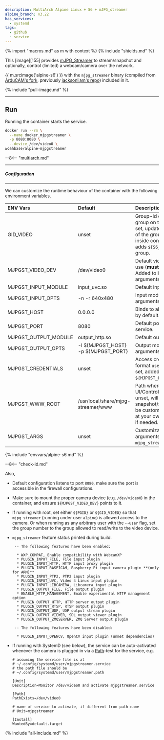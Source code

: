 ```yaml
---
description: MultiArch Alpine Linux + S6 + mJPG_streamer
alpine_branch: v3.22
has_services:
  - systemd
tags:
  - github
  - service
---
```


{% import "macros.md" as m with context %}
{% include "shields.md" %}

This [image][155] provides [mJPG_Streamer][1] to stream/snapshot
and optionally, control (limited) a webcam/camera over the
network.

{{ m.srcimage('alpine-s6') }} with the `mjpg_streamer` binary
(compiled from [ArduCAM's fork][2], previously [jacksonliam's
repo][1]) included in it.

{% include "pull-image.md" %}

---
Run
---

Running the container starts the service.

``` sh
docker run --rm \
  --name docker_mjpgstreamer \
  -p 8080:8080 \
  --device /dev/video0 \
woahbase/alpine-mjpgstreamer
```

--8<-- "multiarch.md"

---
##### Configuration
---

We can customize the runtime behaviour of the container with the
following environment variables.

| ENV Vars             | Default                            | Description
| :---                 | :---                               | :---
| GID_VIDEO            | unset                              | Group-id of `video` group on the host. If set, updates group-id of the group `video` inside container, and adds `${S6_USER}` to the group.
| MJPGST_VIDEO_DEV     | /dev/video0                        | Default video device to use (**must exist**). Added to input arguments.
| MJPGST_INPUT_MODULE  | input_uvc.so                       | Default input module.
| MJPGST_INPUT_OPTS    | -n -r 640x480                      | Input module arguments.
| MJPGST_HOST          | 0.0.0.0                            | Binds to all interfaces by default.
| MJPGST_PORT          | 8080                               | Default port for service.
| MJPGST_OUTPUT_MODULE | output_http.so                     | Default output module.
| MJPGST_OUTPUT_OPTS   | -l ${MJPGST_HOST} -p ${MJPGST_PORT}    | Output module arguments.
| MJPGST_CREDENTIALS   | unset                              | Access credentials in format `user:pass`. If set, added to the `${MJPGST_OUTPUT_OPTS}`.
| MJPGST_WWW_ROOT      | /usr/local/share/mjpg-streamer/www | Path where default UI/Control files are. If unset, will only serve snapshot/stream. Can be customized to point at your own html/css/js if needed.
| MJPGST_ARGS          | unset                              | Customizable arguments passed to `mjpg_streamer` service.
{% include "envvars/alpine-s6.md" %}

--8<-- "check-id.md"

Also,

* Default configuration listens to port `8080`, make sure the
  port is accessible in the firewall configurations.

* Make sure to mount the proper camera device (e.g.
  `/dev/video0`) in the container, and ensure
  `${MJPGST_VIDEO_DEV}` points to it.

* If running with root, set either `${PGID}` or `${GID_VIDEO}` so
  that `mjpg_streamer` (running under user `alpine`) is allowed
  access to the camera. Or when running as any arbitrary user with
  the `--user` flag, set the group number to the group allowed to
  read/write to the video device.

* `mjpg_streamer` feature status printed during build.
  ```
   -- The following features have been enabled:

    * WXP_COMPAT, Enable compatibility with WebcamXP
    * PLUGIN_INPUT_FILE, File input plugin
    * PLUGIN_INPUT_HTTP, HTTP input proxy plugin
    * PLUGIN_INPUT_RASPICAM, Raspberry Pi input camera plugin **(only for ARM)**
    * PLUGIN_INPUT_PTP2, PTP2 input plugin
    * PLUGIN_INPUT_UVC, Video 4 Linux input plugin
    * PLUGIN_INPUT_LIBCAMERA, Libcamera input plugin
    * PLUGIN_OUTPUT_FILE, File output plugin
    * ENABLE_HTTP_MANAGEMENT, Enable experimental HTTP management option
    * PLUGIN_OUTPUT_HTTP, HTTP server output plugin
    * PLUGIN_OUTPUT_RTSP, RTSP output plugin
    * PLUGIN_OUTPUT_UDP, UDP output stream plugin
    * PLUGIN_OUTPUT_VIEWER, SDL output viewer plugin
    * PLUGIN_OUTPUT_ZMQSERVER, ZMQ Server output plugin

   -- The following features have been disabled:

    * PLUGIN_INPUT_OPENCV, OpenCV input plugin (unmet dependencies)
  ```

* If running with SystemD (see below), the service can be
  auto-activated whenever the camera is plugged in via
  a [Path][3]-test for the service, e.g.
  ```
  # assuming the service file is at
  # ~/.config/systemd/user/mjpgstreamer.service
  # the path file should be
  # ~/.config/systemd/user/mjpgstreamer.path

  [Unit]
  Description=Monitor /dev/video0 and activate mjpgstreamer.service

  [Path]
  PathExists=/dev/video0

  # name of service to activate, if different from path name
  # Unit=mjpgstreamer

  [Install]
  WantedBy=default.target
  ```

[1]: https://github.com/jacksonliam/mjpg-streamer
[2]: https://github.com/ArduCAM/mjpg-streamer
[3]: https://www.freedesktop.org/software/systemd/man/latest/systemd.path.html

{% include "all-include.md" %}
